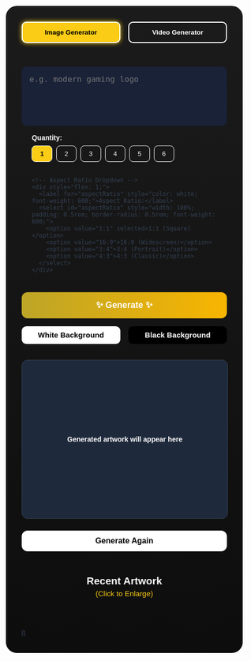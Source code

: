 <body>
  <meta charset="UTF-8">
  <meta name="viewport" content="width=device-width, initial-scale=1.0">
  <title>GG APPAREL | LOGO GENERATOR</title>

  <link href="https://fonts.googleapis.com/css2?family=Poppins:wght@400;600;700&amp;display=swap" rel="stylesheet">

<style>
  html, body {
    height: 100%;
    margin: 0;
    padding: 0;
    font-family: 'Poppins', sans-serif;
    overflow-x: hidden;
  }

  body::before {
    content: '';
    position: fixed;
    top: 0;
    left: 0;
    width: 100vw;
    height: 100vh;
    background: url('https://cdn.shopify.com/s/files/1/0841/7545/4535/files/PAGE_BG.webp?v=1753300137') center center / cover no-repeat;
    z-index: -1;
    transform: translateZ(0);
    will-change: transform;
    background-attachment: fixed;
  }

  .page-wrapper {
    display: flex;
    justify-content: center;
    align-items: flex-start;
    min-height: 30vh;
    padding: 0.6rem;
  }

  @keyframes glow {
    from {
      text-shadow: 0 0 4px #facc15, 0 0 7px #facc15;
      opacity: 0.7;
    }
    to {
      text-shadow: 0 0 8px #facc15, 0 0 14px #facc15;
      opacity: 1;
    }
  }

  @keyframes pulseSize {
    0%   { transform: scale(1); }
    50%  { transform: scale(1.035); }
    100% { transform: scale(1); }
  }

  .bgBtn {
    flex: 1;
    padding: 0.6rem;
    font-size: 0.95rem;
    font-weight: 600;
    border: none;
    border-radius: 0.6rem;
    cursor: pointer;
    transition: all 0.3s ease;
    box-shadow: none;
  }

  .whiteBtn {
    background-color: white;
    color: black;
  }

  .blackBtn {
    background-color: black;
    color: white;
  }

  .bgBtn.active {
    animation: glow 1.2s ease-in-out infinite alternate;
    box-shadow: 0 0 10px #facc15, 0 0 20px #facc15;
  }

  .refreshBtn {
    width: 100%;
    padding: 0.75rem;
    font-size: 1rem;
    font-weight: 600;
    color: black;
    background: white;
    border: none;
    border-radius: 0.75rem;
    cursor: pointer;
  }

  @media (max-width: 640px) {
    #hailuo-ui {
      padding: 2rem !important;
      margin: 2rem auto 2rem !important;
    }

    .bgBtn {
      width: 100%;
    }
  }

  .credit-display {
    text-align: center;
    margin-bottom: 1.5rem;
    font-size: 1rem;
    font-weight: 600;
    color: #facc15;
  }

  .qtyBtn {
    padding: 0.5rem 1rem;
    border-radius: 0.5rem;
    border: 1px solid white;
    background: transparent;
    color: white;
    cursor: pointer;
    font-weight: 500;
    transition: background 0.2s, color 0.2s;
  }

  .qtyBtn.selected {
    background-color: #facc15;
    color: black;
    font-weight: bold;
  }

  /* Tabs for generator mode */
  .tabBtn {
    padding: 0.75rem 1.5rem;
    border-radius: 0.6rem;
    background: transparent;
    color: white;
    font-weight: 600;
    border: 2px solid white;
    cursor: pointer;
    transition: background 0.3s, color 0.3s;
  }

  .tabBtn:hover {
    background: #facc15;
    color: black;
  }

  .activeTab {
    background: #facc15;
    color: black;
    box-shadow: 0 0 10px #facc15;
  }

  /* Responsive grid */
  @media (max-width: 768px) {
    #recentImagesGrid {
      grid-template-columns: repeat(2, 1fr);
    }
  }

  @keyframes boxPulse {
    0%   { box-shadow: 0 0 0px rgba(255, 255, 255, 0); }
    50%  { box-shadow: 0 0 25px rgba(255, 255, 255, 0.25); }
    100% { box-shadow: 0 0 0px rgba(255, 255, 255, 0); }
  }

  @keyframes whiteFlash {
    0%   { background-color: #1e293b; }
    40%, 100% { background-color: #ffffff; }
  }

  #loadingOverlay span {
    color: #facc15;
    font-weight: 600;
    font-size: 1rem;
    text-shadow: 0 0 4px #facc15, 0 0 8px #fffff;
    animation: glow 1s ease-in-out infinite alternate;
  }
</style>


<div class="page-wrapper">
  <div id="hailuo-ui" style="max-width: 800px; width: 100%; background: linear-gradient(to top, #0d0d0d, #1b1b1b); padding: 2rem; border-radius: 1.5rem; color: #334155; display: flex; flex-direction: column; border: 2px solid white; box-shadow: 0 0 15px 6px rgba(255, 255, 255, 0.25);">



<!-- Generator Tabs -->
<div class="tab-container" style="display: flex; justify-content: center; gap: 1rem; flex-wrap: wrap; margin-bottom: 2rem;">
  <button id="imageTab" class="tabBtn activeTab" style="flex: 1 1 150px; max-width: 250px;">Image Generator</button>

  <button id="videoTab" class="tabBtn" style="flex: 1 1 150px; max-width: 250px; position: relative;">
    Video Generator
  </button>
</div>

<!-- Video Generator Page Placeholder -->
<div id="videoPage" style="display: none; text-align: center; padding: 2rem;">
  <h2 style="
    font-size: clamp(1.8rem, 6vw, 3rem);
    color: white;
    font-weight: 900;
    line-height: 1.2;
    margin-bottom: 2rem;
    word-break: break-word;
  ">
    🎞️ VIDEO GENERATOR
  </h2>

  <div style="
    background-color: #1e293b;
    color: #ffffff;
    font-weight: 700;
    font-size: 1.2rem;
    padding: 1.5rem 2rem;
    border-radius: 1rem;
    border: 2px dashed #facc15;
    display: inline-block;
    box-shadow: 0 0 15px rgba(250, 204, 21, 0.5);
  ">
    🚧 COMING SOON 🚧
  </div>
</div>




<!-- Image Generator UI -->
<div id="image-ui">

  <!-- Prompt Input (Full Width) -->
  <div style="width: 100%; margin-top: 1rem;">
    <textarea id="promptInput" placeholder="e.g. modern gaming logo" style="width: 100%; min-height: 120px; padding: 1rem; border-radius: 10px; border: none; background-color: #1a2238; color: white; font-size: 1rem; resize: none; box-sizing: border-box;"></textarea>
  </div>

  <!-- Prompt Controls (Slightly Narrower) -->
  <div style="margin: 1rem auto 0 auto; display: flex; flex-wrap: wrap; gap: 1rem; align-items: center; justify-content: space-between; width: 90%;">
    <!-- Quantity Selector (Buttons) -->
    <div style="flex: 1;">
      <label style="color: white; font-weight: 600;">Quantity:</label>
      <div id="quantityButtons" style="display: flex; gap: 0.5rem; flex-wrap: wrap; margin-top: 0.5rem;">
        <button type="button" class="qtyBtn selected" data-value="1">1</button>
        <button type="button" class="qtyBtn" data-value="2">2</button>
        <button type="button" class="qtyBtn" data-value="3">3</button>
        <button type="button" class="qtyBtn" data-value="4">4</button>
        <button type="button" class="qtyBtn" data-value="5">5</button>
        <button type="button" class="qtyBtn" data-value="6">6</button>
      </div>
    </div>

    <!-- Aspect Ratio Dropdown -->
    <div style="flex: 1;">
      <label for="aspectRatio" style="color: white; font-weight: 600;">Aspect Ratio:</label>
      <select id="aspectRatio" style="width: 100%; padding: 0.5rem; border-radius: 0.5rem; font-weight: 600;">
        <option value="1:1" selected>1:1 (Square)</option>
        <option value="16:9">16:9 (Widescreen)</option>
        <option value="3:4">3:4 (Portrait)</option>
        <option value="4:3">4:3 (Classic)</option>
      </select>
    </div>
  </div>

  <!-- Generate button -->
  <button id="generateBtn" style="margin-top: 1.5rem; width: 100%; background: linear-gradient(to right, #BDA527, #f8b500); color: white; font-weight: 600; padding: 1rem; font-size: 1.1rem; border: none; border-radius: 0.75rem; cursor: pointer;">
    ✨ Generate ✨
  </button>

  <!-- Background selection buttons -->
  <div style="margin-top: 1rem; display: flex; gap: 1rem; justify-content: center;">
    <button class="bgBtn whiteBtn" id="whiteBgBtn">White Background</button>
    <button class="bgBtn blackBtn" id="blackBgBtn">Black Background</button>
  </div>

  <!-- Progress bar -->
  <div id="progressBarContainer" style="width: 100%; height: 12px; background: #1e293b; border-radius: 4px; overflow: hidden; margin-top: 1rem; display: none;">
    <div id="progressBar" style="height: 100%; width: 0%; background: linear-gradient(to right, #7c3aed, #c026d3); transition: width 0.4s ease;"></div>
  </div>

  <!-- Placeholder Box -->
  <div id="previewPlaceholder" style="width: 100%; background-color: #1e293b; border: 1px solid #334155; border-radius: 0.75rem; min-height: 320px; display: flex; align-items: center; justify-content: center; overflow: hidden; margin-top: 2rem;">
    <span style="color: #ffffff; font-weight: 700;">Generated artwork will appear here</span>
  </div>

  <!-- Loading Overlay -->
  <div id="loadingOverlay" style="position: fixed; width: 100vw; height: 100vh; top: 0; left: 0; display: none; align-items: center; justify-content: center; background: rgba(15, 23, 42, 0.8); z-index: 9999;">
    <span style="color: #facc15; font-weight: 600; font-size: 1rem; text-shadow: 0 0 4px #facc15, 0 0 8px #facc15; animation: glow 1.2s ease-in-out infinite alternate;">
      ✨ Generating preview...
    </span>
  </div>

  <!-- Save instructions -->
  <p id="saveInstructions" style="display: none; margin-top: 1.5rem; font-size: 0.95rem; font-weight: 500; text-align: center; color: #facc15;">
    ✅ Image ready! Right-click and choose <strong>"Save image as..."</strong> on desktop.<br>Hold on the image to save on mobile.
  </p>

  <!-- Refresh button -->
  <div style="margin-top: 1.5rem; text-align: center;">
    <button class="refreshBtn" onclick="window.location.reload();">
      Generate Again
    </button>
  </div>

  <!-- Variant Grid -->
  <div id="variantGridWrapper" style="max-width: 1200px; margin: 2rem auto 3rem; padding: 0 1rem;">
    <div id="variantGrid" style="display: none; grid-template-columns: repeat(auto-fit, minmax(180px, 1fr)); gap: 1.25rem;">
      <!-- Injected images appear here -->
    </div>
  </div>

  <!-- Recent Image Grid -->
  <div id="recentGridWrapper" style="max-width: 1200px; margin: 1.5rem auto 3rem; padding: 0 1rem;">
    <div style="text-align: center; margin-bottom: 0.25rem;">
      <h3 style="color: white; font-weight: 700; font-size: 1.3rem; margin-bottom: 0;">Recent Artwork</h3>
      <h3 style="color: #facc15; font-weight: 500; font-size: 0.95rem; margin-top: 0.3rem;">(Click to Enlarge)</h3>
    </div>
    <div id="recentImagesGrid" style="display: grid; grid-template-columns: repeat(4, 1fr); gap: 0.75rem; margin-top: 1rem;"></div>
  </div>

  <!-- Image Modal -->
  <div id="imageModal" style="display:none; position:fixed; top:0; left:0; width:100vw; height:100vh; background:rgba(0,0,0,0.9); justify-content:center; align-items:center; z-index:9999;">
    <img id="modalImage" src="" alt="Preview" style="max-width:90%; max-height:90%; border-radius:0.75rem; box-shadow:0 0 30px rgba(255,255,255,0.25);">
  </div>

</div> <!-- END #image-ui -->

<div id="video-ui" style="display: none; width: 100%; text-align: center; padding: 4rem 2rem;">
  <h2 style="color: white; font-size: 2.8rem; font-weight: 900; margin-bottom: 0.75rem; letter-spacing: 1px;">🎞️ VIDEO GENERATION</h2>
  <div style="display: inline-block; padding: 0.75rem 1.5rem; border: 2px dashed #facc15; border-radius: 1rem; background-color: #1a2238; color: #facc15; font-size: 1.25rem; font-weight: 700; box-shadow: 0 0 10px rgba(250, 204, 21, 0.3);">
    🚧 COMING SOON 🚧
  </div>
</div>
ß













<script>
  const whiteBgBtn = document.getElementById('whiteBgBtn');
  const blackBgBtn = document.getElementById('blackBgBtn');
  let selectedBg = '';

  function updateBgSelection(color) {
    selectedBg = color;
    whiteBgBtn.classList.remove('active');
    blackBgBtn.classList.remove('active');
    if (color === 'white') whiteBgBtn.classList.add('active');
    if (color === 'black') blackBgBtn.classList.add('active');
  }

  whiteBgBtn.addEventListener('click', () => updateBgSelection('white'));
  blackBgBtn.addEventListener('click', () => updateBgSelection('black'));

  const generateBtn = document.getElementById('generateBtn');
  const promptInput = document.getElementById('promptInput');
  const generatedImage = document.getElementById('generatedImage');
  const placeholderText = document.getElementById('placeholderText');
  const progressBarContainer = document.getElementById('progressBarContainer');
  const progressBar = document.getElementById('progressBar');
  const loadingOverlay = document.getElementById('loadingOverlay');
  const saveInstructions = document.getElementById('saveInstructions');

  function startProgress() {
    progressBar.style.width = '0%';
    progressBarContainer.style.display = 'block';
    let progress = 0;
    const interval = setInterval(() => {
      progress += Math.random() < 0.3 ? 6 : 1;
      progressBar.style.width = Math.min(progress, 95) + '%';
      if (progress >= 95) clearInterval(interval);
    }, 800);
  }

  function completeProgress() {
    progressBar.style.width = '100%';
    setTimeout(() => {
      progressBarContainer.style.display = 'none';
    }, 1000);
  }

  generateBtn.addEventListener('click', async () => {
    const prompt = promptInput.value.trim();
    if (!prompt) return;

    let promptSuffix = '';
    if (selectedBg === 'white') promptSuffix = ' Create on white background.';
    else if (selectedBg === 'black') promptSuffix = ' Create on black background.';
    const fullPrompt = `${prompt.replace(/\.*$/, '')}.${promptSuffix}`;

    // Hide placeholder and reset UI
    document.getElementById('previewPlaceholder').style.display = 'none';
    document.getElementById('variantGrid').style.display = 'grid';
    document.getElementById('variantGrid').innerHTML = '';
    loadingOverlay.style.display = 'flex';
    saveInstructions.style.display = 'none';
    startProgress();

    const aspect = document.getElementById('aspectRatio').value;
    const selectedQtyBtn = document.querySelector('.qtyBtn.selected');
    const numImages = parseInt(selectedQtyBtn?.getAttribute('data-value')) || 1;

    try {
      const res = await fetch('https://imagegenerator-production-1fac.up.railway.app/generate-artwork', {
        method: 'POST',
        headers: { 'Content-Type': 'application/json' },
        body: JSON.stringify({
          prompt: fullPrompt,
          num_images: numImages,
          aspect_ratio: aspect
        })
      });

      const data = await res.json();
      completeProgress();
      loadingOverlay.style.display = 'none';
      saveInstructions.style.display = 'block';

      const urls = Array.isArray(data.urls) ? data.urls : [data.mockupUrl];

      urls.forEach(url => {
        const container = document.createElement('div');
        container.style.background = '#1e293b';
        container.style.border = '1px solid #334155';
        container.style.borderRadius = '0.75rem';
        container.style.padding = '0.5rem';
        container.style.display = 'flex';
        container.style.flexDirection = 'column';
        container.style.alignItems = 'center';
        container.style.justifyContent = 'center';

        const img = document.createElement('img');
        img.src = url;
        img.alt = 'Generated variant';
        img.classList.add('generated-img');
        img.style.width = '100%';
        img.style.borderRadius = '0.5rem';
        img.style.marginBottom = '0.5rem';
        img.style.cursor = 'zoom-in';

        container.appendChild(img);
        document.getElementById('variantGrid').appendChild(container);
      });

    } catch (err) {
      completeProgress();
      loadingOverlay.style.display = 'none';
      console.error('❌ Generation request failed:', err);
    }
  });

  // Quantity selector button logic
  document.querySelectorAll('.qtyBtn').forEach(btn => {
    btn.addEventListener('click', () => {
      document.querySelectorAll('.qtyBtn').forEach(b => b.classList.remove('selected'));
      btn.classList.add('selected');
    });
  });

  // Expand image modal
  const imageModal = document.getElementById('imageModal');
  const modalImage = document.getElementById('modalImage');

  document.addEventListener('click', (e) => {
    const isRecent = e.target.matches('#recentImagesGrid img');
    const isVariant = e.target.matches('#variantGrid img');

    if (isRecent || isVariant) {
      modalImage.src = e.target.src;
      imageModal.style.display = 'flex';
    } else if (e.target === imageModal) {
      imageModal.style.display = 'none';
      modalImage.src = '';
    }
  });

  document.addEventListener('keydown', (e) => {
    if (e.key === 'Escape') {
      imageModal.style.display = 'none';
      modalImage.src = '';
    }
  });

  // Load recent image grid
  async function loadRecentImages() {
    try {
      const res = await fetch('https://imagegenerator-production-1fac.up.railway.app/api/recent-images');
      const data = await res.json();
      if (!Array.isArray(data)) return;

      const shuffled = data.sort(() => 0.5 - Math.random());
      const images = shuffled.slice(0, 16);

      const grid = document.getElementById('recentImagesGrid');
      grid.innerHTML = '';

      images.forEach(img => {
        const imgEl = document.createElement('img');
        imgEl.src = img.url;
        imgEl.alt = 'Recent generated artwork';
        imgEl.style.width = '100%';
        imgEl.style.aspectRatio = '1 / 1';
        imgEl.style.borderRadius = '0.5rem';
        imgEl.style.objectFit = 'cover';
        imgEl.style.border = '1px solid #334155';
        imgEl.style.boxShadow = '0 0 6px rgba(0,0,0,0.3)';
        grid.appendChild(imgEl);
      });
    } catch (err) {
      console.error('❌ Failed to load recent images:', err);
    }
  }

  loadRecentImages();

  // Tab switching logic
  const imageTab = document.getElementById('imageTab');
  const videoTab = document.getElementById('videoTab');
  const imageUI = document.getElementById('image-ui');
  const videoUI = document.getElementById('video-ui');

  imageTab.addEventListener('click', () => {
    imageTab.classList.add('activeTab');
    videoTab.classList.remove('activeTab');
    imageUI.style.display = 'block';
    videoUI.style.display = 'none';
  });

  videoTab.addEventListener('click', () => {
    videoTab.classList.add('activeTab');
    imageTab.classList.remove('activeTab');
    imageUI.style.display = 'none';
    videoUI.style.display = 'block';
  });
</script>


</div>
</div>
</body>